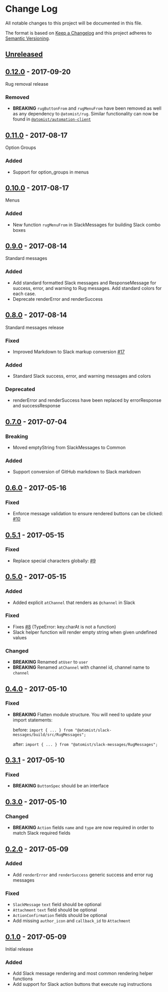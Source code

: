 # Change Log

All notable changes to this project will be documented in this file.

The format is based on [Keep a Changelog](http://keepachangelog.com/)
and this project adheres to [Semantic Versioning](http://semver.org/).

## [Unreleased][]

[Unreleased]: https://github.com/atomist/slack-messages/compare/0.12.0...HEAD

## [0.12.0][] - 2017-09-20

[0.12.0]: https://github.com/atomist/slack-messages/compare/0.11.0...0.12.0

Rug removal release

### Removed

-   **BREAKING** `rugButtonFrom` and `rugMenuFrom` have been removed as well as
    any dependency to `@atomist/rug`.  Similar functionality can now be found
    in [`@atomist/automation-client`](https://github.com/atomist/automation-client-ts)

## [0.11.0][] - 2017-08-17

[0.11.0]: https://github.com/atomist/slack-messages/compare/0.10.0...0.11.0

Option Groups

### Added

-   Support for option_groups in menus

## [0.10.0][] - 2017-08-17

[0.10.0]: https://github.com/atomist/slack-messages/compare/0.9.0...0.10.0

Menus

### Added

-   New function `rugMenuFrom` in SlackMessages for building Slack combo
    boxes

## [0.9.0][] - 2017-08-14

[0.9.0]: https://github.com/atomist/slack-messages/compare/0.8.0...0.9.0

Standard messages

### Added

-   Add standard formatted Slack messages and ResponseMessage for success,
    error, and warning to Rug messages.  Add standard colors for each
    case.
-   Deprecate renderError
    and renderSuccess

## [0.8.0] - 2017-08-14

[0.8.0]: https://github.com/atomist/slack-messages/compare/0.7.0...0.8.0

Standard messages release

### Fixed

-   Improved Markdown to Slack markup conversion [#17][17]

[17]: https://github.com/atomist/slack-messages/issues/17

### Added

-   Standard Slack success, error, and warning messages and colors

### Deprecated

-   renderError and renderSuccess have been replaced by errorResponse
    and successResponse

## [0.7.0] - 2017-07-04

[0.7.0]: https://github.com/atomist/slack-messages/compare/0.6.0...0.7.0

### Breaking

-  Moved emptyString from SlackMessages to Common

### Added

-  Support conversion of GitHub markdown to Slack markdown

## [0.6.0] - 2017-05-16

[0.6.0]: https://github.com/atomist/slack-messages/compare/0.5.1...0.6.0

### Fixed

-  Enforce message validation to ensure rendered buttons can be clicked:
   [#10](https://github.com/atomist/slack-messages/issues/10)

## [0.5.1] - 2017-05-15

[0.5.1]: https://github.com/atomist/slack-messages/compare/0.5.0...0.5.1

### Fixed

-   Replace special characters globally: [#9](https://github.com/atomist/slack-messages/issues/9)

## [0.5.0] - 2017-05-15

[0.5.0]: https://github.com/atomist/slack-messages/compare/0.4.0...0.5.0

### Added

-   Added explicit `atChannel` that renders as `@channel` in Slack

### Fixed

-   Fixes [#8](https://github.com/atomist/slack-messages/issues/8) (TypeError: key.charAt is not a function)
-   Slack helper function will render empty string when given undefined values

### Changed

-   **BREAKING** Renamed `atUser` to `user`
-   **BREAKING** Renamed `atChannel` with channel id, channel name to `channel`

## [0.4.0] - 2017-05-10

[0.4.0]: https://github.com/atomist/slack-messages/compare/0.3.1...0.4.0

### Fixed

-   **BREAKING** Flatten module structure.  You will need to update your
    import statements:

    before: `import { ... } from "@atomist/slack-messages/build/src/RugMessages";`

    after: `import { ... } from "@atomist/slack-messages/RugMessages";`

## [0.3.1] - 2017-05-10

[0.3.1]: https://github.com/atomist/slack-messages/compare/0.3.0...0.3.1

### Fixed

-   **BREAKING** `ButtonSpec` should be an interface

## [0.3.0] - 2017-05-10

[0.3.0]: https://github.com/atomist/slack-messages/compare/0.2.0...0.3.0

### Changed

-   **BREAKING** `Action` fields `name` and `type` are now required in order
    to match Slack required fields

## [0.2.0] - 2017-05-09

[0.2.0]: https://github.com/atomist/slack-messages/compare/0.1.0...0.2.0

### Added

-   Add `renderError` and `renderSuccess` generic success and error rug messages

### Fixed

-   `SlackMessage` `text` field should be optional
-   `Attachment` `text` field should be optional
-   `ActionConfirmation` fields should be optional
-   Add missing `author_icon` and `callback_id` to `Attachment`

## [0.1.0] - 2017-05-09

Initial release

[0.1.0]: https://github.com/atomist/slack-messages/releases/tag/0.1.0

### Added

-   Add Slack message rendering and most common rendering helper functions
-   Add support for Slack action buttons that execute rug instructions
